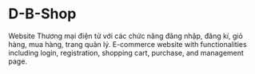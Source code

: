 # D-B-Shop
Website Thương mại điện tử với các chức năng đăng nhập, đăng kí, giỏ hàng, mua hàng, trang quản lý. 
E-commerce website with functionalities including login, registration, shopping cart, purchase, and management page.
